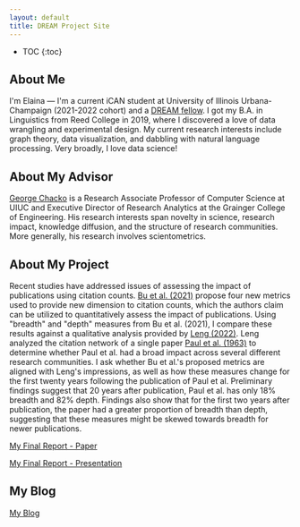 ```yaml
---
layout: default
title: DREAM Project Site
---
```


* TOC
{:toc}

## About Me

I'm Elaina — I'm a current iCAN student at University of Illinois Urbana-Champaign (2021-2022 cohort) and a [DREAM fellow](https://tech.mines.edu/dream/). I got my B.A. in Linguistics from Reed College in 2019, where I discovered a love of data wrangling and experimental design. My current research interests include graph theory, data visualization, and dabbling with natural language processing. Very broadly, I love data science!

## About My Advisor

<a href="https://cs.illinois.edu/about/people/faculty/chackoge">George Chacko</a> is a Research Associate Professor of Computer Science at UIUC and Executive Director of Research Analytics at the Grainger College of Engineering. His research interests span novelty in science, research impact, knowledge diffusion, and the structure of research communities. More generally, his research involves scientometrics.

## About My Project

Recent studies have addressed issues of assessing the impact of publications using citation counts. [Bu et al. (2021)](https://doi.org/10.1162/qss_a_00109) propose four new metrics used to provide new dimension to citation counts, which the authors claim can be utilized to quantitatively assess the impact of publications. Using "breadth" and "depth" measures from Bu et al. (2021), I compare these results against a qualitative analysis provided by [Leng (2022)](https://doi.org/10.1162/qss_a_00154). Leng analyzed the citation network of a single paper [Paul et al. (1963)](https://doi.org/10.1161/01.CIR.28.1.20) to determine whether Paul et al. had a broad impact across several different research communities. I ask whether Bu et al.'s proposed metrics are aligned with Leng's impressions, as well as how these measures change for the first twenty years following the publication of Paul et al. Preliminary findings suggest that 20 years after publication, Paul et al. has only 18% breadth and 82% depth. Findings also show that for the first two years after publication, the paper had a greater proportion of breadth than depth, suggesting that these measures might be skewed towards breadth for newer publications.

[My Final Report - Paper](files/finalreport.pdf)

[My Final Report - Presentation](files/finalreportpres.pdf)

## My Blog

[My Blog](blog.html)
